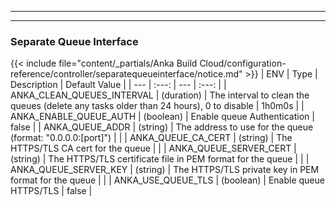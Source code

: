 
---
---
### Separate Queue Interface
{{< include file="content/_partials/Anka Build Cloud/configuration-reference/controller/separatequeueinterface/notice.md" >}}
| ENV | Type | Description | Default Value |
| --- | :---: | --- | :---: |
| ANKA_CLEAN_QUEUES_INTERVAL | (duration) | The interval to clean the queues (delete any tasks older than 24 hours), 0 to disable | 1h0m0s |
| ANKA_ENABLE_QUEUE_AUTH | (boolean) | Enable queue Authentication | false |
| ANKA_QUEUE_ADDR | (string) | The address to use for the queue (format: "0.0.0.0:[port]") |  |
| ANKA_QUEUE_CA_CERT | (string) | The HTTPS/TLS CA cert for the queue |  |
| ANKA_QUEUE_SERVER_CERT | (string) | The HTTPS/TLS certificate file in PEM format for the queue |  |
| ANKA_QUEUE_SERVER_KEY | (string) | The HTTPS/TLS private key in PEM format for the queue |  |
| ANKA_USE_QUEUE_TLS | (boolean) | Enable queue HTTPS/TLS | false |
